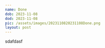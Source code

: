 ```yaml
---
name: Done
dob: 2023-11-08
dod: 2023-11-08
pic: /assets/images/2023110820231108Done.png
layout: post
---
```

sdafdasf
